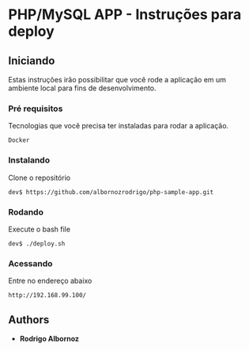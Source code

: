 # PHP/MySQL APP - Instruções para deploy

## Iniciando

Estas instruções irão possibilitar que você rode a aplicação em um ambiente local para fins de desenvolvimento.

### Pré requisitos
Tecnologias que você precisa ter instaladas para rodar a aplicação.
```
Docker
```
### Instalando
Clone o repositório
```
dev$ https://github.com/albornozrodrigo/php-sample-app.git
```

### Rodando
Execute o bash file
```
dev$ ./deploy.sh
```

### Acessando
Entre no endereço abaixo
```
http://192.168.99.100/
```

## Authors
* **Rodrigo Albornoz**